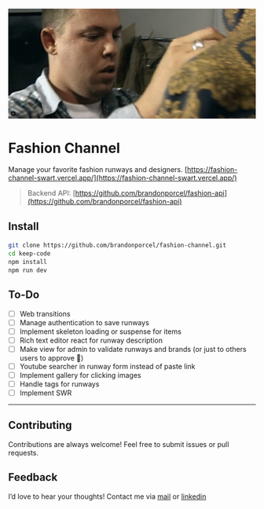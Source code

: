 ![cover page project](public/og.jpg)

# Fashion Channel

Manage your favorite fashion runways and designers. [https://fashion-channel-swart.vercel.app/](https://fashion-channel-swart.vercel.app/)

> Backend API: [https://github.com/brandonporcel/fashion-api](https://github.com/brandonporcel/fashion-api)

## Install

```bash
git clone https://github.com/brandonporcel/fashion-channel.git
cd keep-code
npm install
npm run dev
```

## To-Do

- [ ] Web transitions
- [ ] Manage authentication to save runways
- [ ] Implement skeleton loading or suspense for items
- [ ] Rich text editor react for runway description
- [ ] Make view for admin to validate runways and brands (or just to others users to approve 🤔)
- [ ] Youtube searcher in runway form instead of paste link
- [ ] Implement gallery for clicking images
- [ ] Handle tags for runways
- [ ] Implement SWR

---

## Contributing

Contributions are always welcome! Feel free to submit issues or pull requests.

## Feedback

I’d love to hear your thoughts! Contact me via [mail](brandon7.7porcel@gmail.com) or [linkedin](https://www.linkedin.com/in/brandonporcel/)

<!--
https://shu-gallery.vercel.app/
 -->
